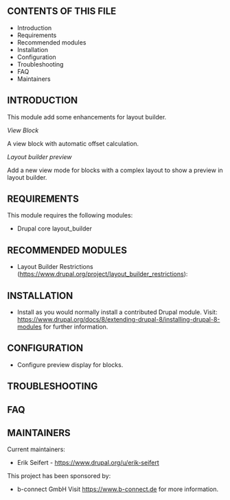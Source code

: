 CONTENTS OF THIS FILE
---------------------

 * Introduction
 * Requirements
 * Recommended modules
 * Installation
 * Configuration
 * Troubleshooting
 * FAQ
 * Maintainers

INTRODUCTION
------------

This module add some enhancements for layout builder.

*View Block*

A view block with automatic offset calculation.

*Layout builder preview*

Add a new view mode for blocks with a complex layout to show a preview in layout builder.

REQUIREMENTS
------------

This module requires the following modules:

 * Drupal core layout_builder

RECOMMENDED MODULES
-------------------

 * Layout Builder Restrictions (https://www.drupal.org/project/layout_builder_restrictions):

INSTALLATION
------------

 * Install as you would normally install a contributed Drupal module. Visit:
   https://www.drupal.org/docs/8/extending-drupal-8/installing-drupal-8-modules
   for further information.

CONFIGURATION
-------------

- Configure preview display for blocks.

TROUBLESHOOTING
---------------

FAQ
---

MAINTAINERS
-----------

Current maintainers:
 * Erik Seifert - https://www.drupal.org/u/erik-seifert

 This project has been sponsored by:
 * b-connect GmbH
   Visit https://www.b-connect.de for more information.
